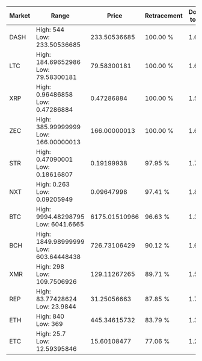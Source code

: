 | Market | Range | Price| Retracement | Doubles to 50% |
| --- | --- | --- | --- | --- |
| DASH | High: 544<br />Low: 233.50536685 | 233.50536685 | 100.00 % | 1.66 |
| LTC | High: 184.69652986<br />Low: 79.58300181 | 79.58300181 | 100.00 % | 1.66 |
| XRP | High: 0.96486858<br />Low: 0.47286884 | 0.47286884 | 100.00 % | 1.52 |
| ZEC | High: 385.99999999<br />Low: 166.00000013 | 166.00000013 | 100.00 % | 1.66 |
| STR | High: 0.47090001<br />Low: 0.18616807 | 0.19199938 | 97.95 % | 1.71 |
| NXT | High: 0.263<br />Low: 0.09205949 | 0.09647998 | 97.41 % | 1.84 |
| BTC | High: 9994.48298795<br />Low: 6041.6665 | 6175.01510966 | 96.63 % | 1.30 |
| BCH | High: 1849.98999999<br />Low: 603.64448438 | 726.73106429 | 90.12 % | 1.69 |
| XMR | High: 298<br />Low: 109.7506926 | 129.11267265 | 89.71 % | 1.58 |
| REP | High: 83.77428624<br />Low: 23.9844 | 31.25056663 | 87.85 % | 1.72 |
| ETH | High: 840<br />Low: 369 | 445.34615732 | 83.79 % | 1.36 |
| ETC | High: 25.7<br />Low: 12.59395846 | 15.60108477 | 77.06 % | 1.23 |
